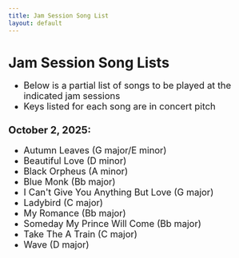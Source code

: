 ```yaml
---
title: Jam Session Song List
layout: default
---
```

<style>
.tunes-content {
  max-width: 800px;
  margin: 0 auto;
}
.tunes-info {
  font-size: 18px;
  margin-bottom: 20px;
}
.jam-date {
  font-size: 20px;
  margin-top: 25px;
  margin-bottom: 15px;
}
.tune-list {
  font-size: 18px;
}
</style>

<div class="tunes-content">
  <h1><strong>Jam Session Song Lists</strong></h1>

  <ul class="tunes-info">
    <li>Below is a partial list of songs to be played at the indicated jam sessions</li>
    <li>Keys listed for each song are in concert pitch</li>
  </ul>

  <h2 class="jam-date"><strong>October 2, 2025:</strong></h2>
  
  <ul class="tune-list">
    <li>Autumn Leaves (G major/E minor)</li>
    <li>Beautiful Love (D minor)</li>
    <li>Black Orpheus (A minor)</li>
    <li>Blue Monk (Bb major)</li>
    <li>I Can't Give You Anything But Love (G major)</li>
    <li>Ladybird (C major)</li>
    <li>My Romance (Bb major)</li>
    <li>Someday My Prince Will Come (Bb major)</li>
    <li>Take The A Train (C major)</li>
    <li>Wave (D major)</li>
  </ul>
</div>

